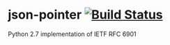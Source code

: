 # json-pointer [![Build Status](https://travis-ci.org/ermel272/json-pointer.svg?branch=master)](https://travis-ci.org/ermel272/json-pointer)
Python 2.7 implementation of IETF RFC 6901
